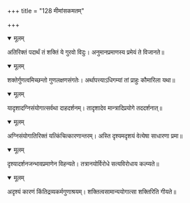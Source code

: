 +++
title = "128 मीमांसकमतम्"

+++


<details open><summary>मूलम्</summary>

अतिरिक्तं पदार्थं तं शक्तिं ये गुरवो विदुः। अनुमानप्रमाणस्य प्रमेयं ते विजानते॥
</details>



<details open><summary>मूलम्</summary>

शक्तेर्गुणत्वमिच्छन्तो गुणलक्षणसंगतेः। अर्थापत्त्याऽधिगम्यां तां प्राहुः कौमारिला यथा॥
</details>



<details open><summary>मूलम्</summary>

यादृशादग्निसंयोगात्सर्वथा दाहदर्शनम्। तादृशादेव मान्त्रादिप्रयोगे तददर्शनात्॥
</details>



<details open><summary>मूलम्</summary>

अग्निसंयोगातिरिक्तं यत्किंचित्कारणान्तरम्। अस्ति दृश्यमदृशयं वेत्येषा साधारणा प्रमा॥
</details>



<details open><summary>मूलम्</summary>

दृश्यादर्शनजन्भावप्रमाणेन विहन्यते। तत्रानयोर्विरोधे सत्यविरोधाय कल्प्यते॥
</details>



<details open><summary>मूलम्</summary>

अदृश्यं कारणं किंतिद्रव्यकर्मगुणाश्रयम्। शक्तित्वसामान्ययोगात्सा शक्तिरिति गीयते॥
</details>

